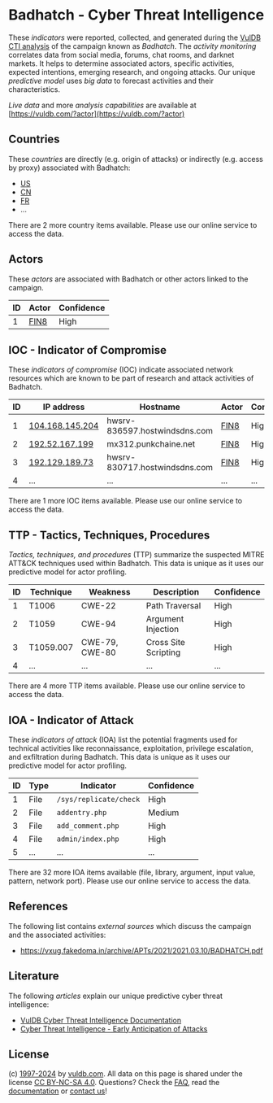 # Badhatch - Cyber Threat Intelligence

These _indicators_ were reported, collected, and generated during the [VulDB CTI analysis](https://vuldb.com/?kb.cti) of the campaign known as _Badhatch_. The _activity monitoring_ correlates data from social media, forums, chat rooms, and darknet markets. It helps to determine associated actors, specific activities, expected intentions, emerging research, and ongoing attacks. Our unique _predictive model_ uses _big data_ to forecast activities and their characteristics.

_Live data_ and more _analysis capabilities_ are available at [https://vuldb.com/?actor](https://vuldb.com/?actor)

## Countries

These _countries_ are directly (e.g. origin of attacks) or indirectly (e.g. access by proxy) associated with Badhatch:

* [US](https://vuldb.com/?country.us)
* [CN](https://vuldb.com/?country.cn)
* [FR](https://vuldb.com/?country.fr)
* ...

There are 2 more country items available. Please use our online service to access the data.

## Actors

These _actors_ are associated with Badhatch or other actors linked to the campaign.

ID | Actor | Confidence
-- | ----- | ----------
1 | [FIN8](https://vuldb.com/?actor.fin8) | High

## IOC - Indicator of Compromise

These _indicators of compromise_ (IOC) indicate associated network resources which are known to be part of research and attack activities of Badhatch.

ID | IP address | Hostname | Actor | Confidence
-- | ---------- | -------- | ----- | ----------
1 | [104.168.145.204](https://vuldb.com/?ip.104.168.145.204) | hwsrv-836597.hostwindsdns.com | [FIN8](https://vuldb.com/?actor.fin8) | High
2 | [192.52.167.199](https://vuldb.com/?ip.192.52.167.199) | mx312.punkchaine.net | [FIN8](https://vuldb.com/?actor.fin8) | High
3 | [192.129.189.73](https://vuldb.com/?ip.192.129.189.73) | hwsrv-830717.hostwindsdns.com | [FIN8](https://vuldb.com/?actor.fin8) | High
4 | ... | ... | ... | ...

There are 1 more IOC items available. Please use our online service to access the data.

## TTP - Tactics, Techniques, Procedures

_Tactics, techniques, and procedures_ (TTP) summarize the suspected MITRE ATT&CK techniques used within Badhatch. This data is unique as it uses our predictive model for actor profiling.

ID | Technique | Weakness | Description | Confidence
-- | --------- | -------- | ----------- | ----------
1 | T1006 | CWE-22 | Path Traversal | High
2 | T1059 | CWE-94 | Argument Injection | High
3 | T1059.007 | CWE-79, CWE-80 | Cross Site Scripting | High
4 | ... | ... | ... | ...

There are 4 more TTP items available. Please use our online service to access the data.

## IOA - Indicator of Attack

These _indicators of attack_ (IOA) list the potential fragments used for technical activities like reconnaissance, exploitation, privilege escalation, and exfiltration during Badhatch. This data is unique as it uses our predictive model for actor profiling.

ID | Type | Indicator | Confidence
-- | ---- | --------- | ----------
1 | File | `/sys/replicate/check` | High
2 | File | `addentry.php` | Medium
3 | File | `add_comment.php` | High
4 | File | `admin/index.php` | High
5 | ... | ... | ...

There are 32 more IOA items available (file, library, argument, input value, pattern, network port). Please use our online service to access the data.

## References

The following list contains _external sources_ which discuss the campaign and the associated activities:

* https://vxug.fakedoma.in/archive/APTs/2021/2021.03.10/BADHATCH.pdf

## Literature

The following _articles_ explain our unique predictive cyber threat intelligence:

* [VulDB Cyber Threat Intelligence Documentation](https://vuldb.com/?kb.cti)
* [Cyber Threat Intelligence - Early Anticipation of Attacks](https://www.scip.ch/en/?labs.20201022)

## License

(c) [1997-2024](https://vuldb.com/?kb.changelog) by [vuldb.com](https://vuldb.com/?kb.about). All data on this page is shared under the license [CC BY-NC-SA 4.0](https://creativecommons.org/licenses/by-nc-sa/4.0/). Questions? Check the [FAQ](https://vuldb.com/?kb.faq), read the [documentation](https://vuldb.com/?kb) or [contact us](https://vuldb.com/?contact)!
